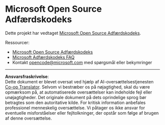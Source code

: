 <!--
CO_OP_TRANSLATOR_METADATA:
{
  "original_hash": "c06b12caf3c901eb3156e3dd5b0aea56",
  "translation_date": "2025-09-18T09:04:37+00:00",
  "source_file": "CODE_OF_CONDUCT.md",
  "language_code": "da"
}
-->
# Microsoft Open Source Adfærdskodeks

Dette projekt har vedtaget [Microsoft Open Source Adfærdskodeks](https://opensource.microsoft.com/codeofconduct/).

Ressourcer:

- [Microsoft Open Source Adfærdskodeks](https://opensource.microsoft.com/codeofconduct/)
- [Microsoft Adfærdskodeks FAQ](https://opensource.microsoft.com/codeofconduct/faq/)
- Kontakt [opencode@microsoft.com](mailto:opencode@microsoft.com) med spørgsmål eller bekymringer

---

**Ansvarsfraskrivelse**:  
Dette dokument er blevet oversat ved hjælp af AI-oversættelsestjenesten [Co-op Translator](https://github.com/Azure/co-op-translator). Selvom vi bestræber os på nøjagtighed, skal du være opmærksom på, at automatiserede oversættelser kan indeholde fejl eller unøjagtigheder. Det originale dokument på dets oprindelige sprog bør betragtes som den autoritative kilde. For kritisk information anbefales professionel menneskelig oversættelse. Vi påtager os ikke ansvar for eventuelle misforståelser eller fejltolkninger, der opstår som følge af brugen af denne oversættelse.